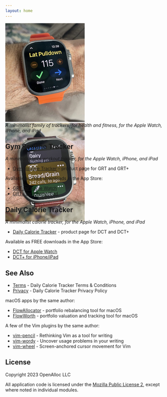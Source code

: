 ```yaml
---
layout: home
---
```


<div style="width: 500px; height: 298px;">
<img src="/assets/images/grt-on-wrist.jpeg" alt="dct-on-wrist" style="width: 250px" />
<img src="/assets/images/dct-on-wrist.jpeg" alt="dct-on-wrist" style="width: 250px" />
</div>
<p/>

_A minimalist family of trackers, for health and fitness, for the Apple Watch, iPhone, and iPad_

## Gym Routine Tracker

_A minimalist gym workout tracker, for the Apple Watch, iPhone, and iPad_

- [Gym Routine Tracker](https://Gym-Routine-Tracker.github.io) - product page for GRT and GRT+

Available as FREE downloads in the App Store:

- [GRT for Apple Watch](https://apps.apple.com/us/app/gym-routine-tracker/id6444747204)
- [GRT+ for iPhone/iPad](https://apps.apple.com/us/app/gym-routine-tracker/id1662243916)

## Daily Calorie Tracker

_A minimalist calorie tracker, for the Apple Watch, iPhone, and iPad_

- [Daily Calorie Tracker](/dct/) - product page for DCT and DCT+

Available as FREE downloads in the App Store:

- [DCT for Apple Watch](https://apps.apple.com/us/app/daily-calorie-tracker/id6445856852)
- [DCT+ for iPhone/iPad](https://apps.apple.com/us/app/daily-calorie-tracker/id6445856794)

## See Also

* [Terms](/terms/) - Daily Calorie Tracker Terms & Conditions
* [Privacy](/privacy/) - Daily Calorie Tracker Privacy Policy

macOS apps by the same author:

* [FlowAllocator](https://openalloc.github.io/FlowAllocator/index.html) - portfolio rebalancing tool for macOS
* [FlowWorth](https://openalloc.github.io/FlowWorth/index.html) - portfolio valuation and tracking tool for macOS

A few of the Vim plugins by the same author:

* [vim-pencil](https://github.com/preservim/vim-pencil) - Rethinking Vim as a tool for writing
* [vim-wordy](https://github.com/preservim/vim-wordy) - Uncover usage problems in your writing
* [vim-wheel](https://github.com/preservim/vim-wheel) - Screen-anchored cursor movement for Vim

## License

Copyright 2023 OpenAlloc LLC

All application code is licensed under the [Mozilla Public License 2](https://www.mozilla.org/en-US/MPL/2.0/), except where noted in individual modules.

